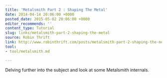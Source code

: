 ```yaml
---
title: 'Metalsmith Part 2 : Shaping The Metal'
date: 2014-04-14 20:06:00 +0000
posted_date: 2015-05-02 20:06:00 +0000
editor_recommends: ''
content_type: Tutorial
slug: links/metalsmith-part-2-shaping-the-metal
source: Robin Thrift
link: http://www.robinthrift.com/posts/metalsmith-part-2-shaping-the-metal/
tool:
- tool/metalsmith.md

---
```

Delving further into the subject and look at some Metalsmith internals.




